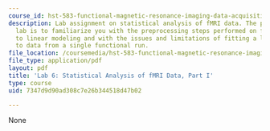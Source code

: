 ```yaml
---
course_id: hst-583-functional-magnetic-resonance-imaging-data-acquisition-and-analysis-fall-2008
description: Lab assignment on statistical analysis of fMRI data. The purpose of this
  lab is to familiarize you with the preprocessing steps performed on fMR images prior
  to linear modeling and with the issues and limitations of fitting a linear model
  to data from a single functional run.
file_location: /coursemedia/hst-583-functional-magnetic-resonance-imaging-data-acquisition-and-analysis-fall-2008/7347d9d90ad308c7e26b344518d47b02_lab6a_rg.pdf
file_type: application/pdf
layout: pdf
title: 'Lab 6: Statistical Analysis of fMRI Data, Part I'
type: course
uid: 7347d9d90ad308c7e26b344518d47b02

---
```

None